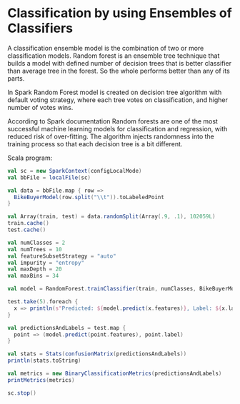 # Classification by using Ensembles of Classifiers

A classification ensemble model is the combination of two or more classification models.
Random forest is an ensemble tree technique that builds a model with defined number of decision trees 
that is better classifier than average tree in the forest. So the whole performs better than any of its parts.

In Spark Random Forest model is created on decision tree algorithm with default voting strategy, 
where each tree votes on classification, and higher number of votes wins.

According to Spark documentation Random forests are one of the most successful machine learning models for classification and regression,
with reduced risk of over-fitting. 
The algorithm injects randomness into the training process so that each decision tree is a bit different.

Scala program:

```scala
val sc = new SparkContext(configLocalMode)
val bbFile = localFile(sc)

val data = bbFile.map { row =>
  BikeBuyerModel(row.split("\\t")).toLabeledPoint
}

val Array(train, test) = data.randomSplit(Array(.9, .1), 102059L)
train.cache()
test.cache()

val numClasses = 2
val numTrees = 10
val featureSubsetStrategy = "auto"
val impurity = "entropy"
val maxDepth = 20
val maxBins = 34

val model = RandomForest.trainClassifier(train, numClasses, BikeBuyerModel.categoricalFeaturesInfo, numTrees, featureSubsetStrategy, impurity, maxDepth, maxBins)

test.take(5).foreach {
  x => println(s"Predicted: ${model.predict(x.features)}, Label: ${x.label}")
}

val predictionsAndLabels = test.map {
  point => (model.predict(point.features), point.label)
}

val stats = Stats(confusionMatrix(predictionsAndLabels))
println(stats.toString)

val metrics = new BinaryClassificationMetrics(predictionsAndLabels)
printMetrics(metrics)

sc.stop()
```
